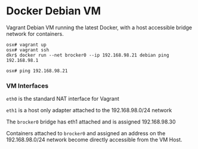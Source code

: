 # Docker Debian VM

Vagrant Debian VM running the latest Docker, with a host accessible bridge network for containers.

```
osx# vagrant up
osx# vagrant ssh
dkr$ docker run --net brocker0 --ip 192.168.98.21 debian ping 192.168.98.1

osx# ping 192.168.98.21
```

### VM Interfaces

`eth0` is the standard NAT interface for Vagrant

`eth1` is a host only adapter attached to the 192.168.98.0/24 network

The `brocker0` bridge has eth1 attached and is assigned 192.168.98.30

Containers attached to `brocker0` and assigned an address on the 
192.168.98.0/24 network become directly accessible from the VM Host. 


